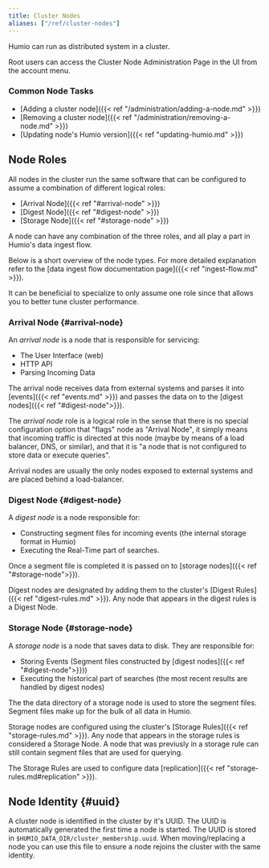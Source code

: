 ```yaml
---
title: Cluster Nodes
aliases: ["/ref/cluster-nodes"]
---
```


Humio can run as distributed system in a cluster.

Root users can access the Cluster Node Administration Page in the UI from the
account menu.

### Common Node Tasks

- [Adding a cluster node]({{< ref "/administration/adding-a-node.md" >}})
- [Removing a cluster node]({{< ref "/administration/removing-a-node.md" >}})
- [Updating node's Humio version]({{< ref "updating-humio.md" >}})

## Node Roles

All nodes in the cluster run the same software that can be configured to assume a
combination of different logical roles:

- [Arrival Node]({{< ref "#arrival-node" >}})
- [Digest Node]({{< ref "#digest-node" >}})
- [Storage Node]({{< ref "#storage-node" >}})

A node can have any combination of the three roles, and all play a
part in Humio's data ingest flow.

Below is a short overview of the node types. For more detailed explanation
refer to the [data ingest flow documentation page]({{< ref "ingest-flow.md" >}}).

It can be beneficial to specialize to only assume one role since that allows
you to better tune cluster performance.

### Arrival Node {#arrival-node}

An _arrival node_ is a node that is responsible for servicing:

- The User Interface (web)
- HTTP API
- Parsing Incoming Data

The arrival node receives data from external systems and parses it
into [events]({{< ref "events.md" >}}) and passes the data on to the [digest nodes]({{< ref "#digest-node">}}).

The _arrival node_ role is a logical role in the sense that there is no special
configuration option that "flags" node as "Arrival Node", it simply means
that incoming traffic is directed at this node (maybe by means of a load balancer,
DNS, or similar), and that it is "a node that is not configured to store data or execute queries".

Arrival nodes are usually the only nodes exposed to external systems and are placed
behind a load-balancer.

### Digest Node {#digest-node}

A _digest node_ is a node responsible for:

- Constructing segment files for incoming events (the internal storage format in Humio)
- Executing the Real-Time part of searches.

Once a segment file is completed it is passed on to [storage nodes]({{< ref "#storage-node">}}).

Digest nodes are designated by adding them to the cluster's [Digest Rules]({{< ref "digest-rules.md" >}}).
Any node that appears in the digest rules is a Digest Node.

### Storage Node {#storage-node}

A _storage node_ is a node that saves data to disk. They are responsible for:

- Storing Events (Segment files constructed by [digest nodes]({{< ref "#digest-node">}}))
- Executing the historical part of searches (the most recent results are handled by digest nodes)

The the data directory of a storage node is used to store the segment files.
Segment files make up for the bulk of all data in Humio.

Storage nodes are configured using the cluster's [Storage Rules]({{< ref "storage-rules.md" >}}).
Any node that appears in the storage rules is considered a Storage Node. A node that was previusly
in a storage rule can still contain segment files that are used for querying.

The Storage Rules are used to configure data [replication]({{< ref "storage-rules.md#replication" >}}).

## Node Identity {#uuid}

A cluster node is identified in the cluster by it's UUID. The UUID is
automatically generated the first time a node is started. The UUID is stored
in `$HUMIO_DATA_DIR/cluster_membership.uuid`. When moving/replacing a node you
can use this file to ensure a node rejoins the cluster with the same identity.
